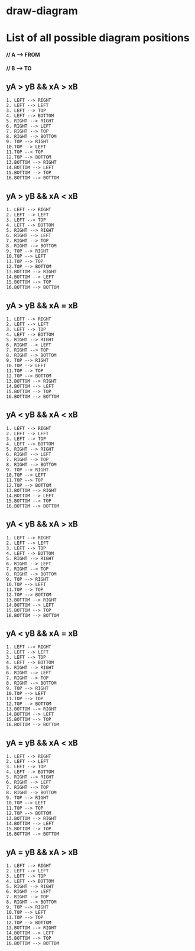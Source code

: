 # draw-diagram
# List of all possible diagram positions
#### // A --> FROM
#### // B --> TO
##  yA > yB  &&  xA > xB 

    1. LEFT --> RIGHT
    2. LEFT --> LEFT
    3. LEFT --> TOP
    4. LEFT --> BOTTOM
    5. RIGHT --> RIGHT
    6. RIGHT --> LEFT
    7. RIGHT --> TOP
    8. RIGHT --> BOTTOM
    9. TOP --> RIGHT
    10.TOP --> LEFT
    11.TOP --> TOP
    12.TOP --> BOTTOM
    13.BOTTOM --> RIGHT
    14.BOTTOM --> LEFT
    15.BOTTOM --> TOP
    16.BOTTOM --> BOTTOM

##  yA > yB  &&  xA < xB 

    1. LEFT --> RIGHT
    2. LEFT --> LEFT
    3. LEFT --> TOP
    4. LEFT --> BOTTOM
    5. RIGHT --> RIGHT
    6. RIGHT --> LEFT
    7. RIGHT --> TOP
    8. RIGHT --> BOTTOM
    9. TOP --> RIGHT
    10.TOP --> LEFT
    11.TOP --> TOP
    12.TOP --> BOTTOM
    13.BOTTOM --> RIGHT
    14.BOTTOM --> LEFT
    15.BOTTOM --> TOP
    16.BOTTOM --> BOTTOM

##  yA > yB  &&  xA = xB 

    1. LEFT --> RIGHT
    2. LEFT --> LEFT
    3. LEFT --> TOP
    4. LEFT --> BOTTOM
    5. RIGHT --> RIGHT
    6. RIGHT --> LEFT
    7. RIGHT --> TOP
    8. RIGHT --> BOTTOM
    9. TOP --> RIGHT
    10.TOP --> LEFT
    11.TOP --> TOP
    12.TOP --> BOTTOM
    13.BOTTOM --> RIGHT
    14.BOTTOM --> LEFT
    15.BOTTOM --> TOP
    16.BOTTOM --> BOTTOM
    
##  yA < yB  &&  xA < xB 

    1. LEFT --> RIGHT
    2. LEFT --> LEFT
    3. LEFT --> TOP
    4. LEFT --> BOTTOM
    5. RIGHT --> RIGHT
    6. RIGHT --> LEFT
    7. RIGHT --> TOP
    8. RIGHT --> BOTTOM
    9. TOP --> RIGHT
    10.TOP --> LEFT
    11.TOP --> TOP
    12.TOP --> BOTTOM
    13.BOTTOM --> RIGHT
    14.BOTTOM --> LEFT
    15.BOTTOM --> TOP
    16.BOTTOM --> BOTTOM
    
##  yA < yB  &&  xA > xB 

    1. LEFT --> RIGHT
    2. LEFT --> LEFT
    3. LEFT --> TOP
    4. LEFT --> BOTTOM
    5. RIGHT --> RIGHT
    6. RIGHT --> LEFT
    7. RIGHT --> TOP
    8. RIGHT --> BOTTOM
    9. TOP --> RIGHT
    10.TOP --> LEFT
    11.TOP --> TOP
    12.TOP --> BOTTOM
    13.BOTTOM --> RIGHT
    14.BOTTOM --> LEFT
    15.BOTTOM --> TOP
    16.BOTTOM --> BOTTOM

##  yA < yB  &&  xA = xB 

    1. LEFT --> RIGHT
    2. LEFT --> LEFT
    3. LEFT --> TOP
    4. LEFT --> BOTTOM
    5. RIGHT --> RIGHT
    6. RIGHT --> LEFT
    7. RIGHT --> TOP
    8. RIGHT --> BOTTOM
    9. TOP --> RIGHT
    10.TOP --> LEFT
    11.TOP --> TOP
    12.TOP --> BOTTOM
    13.BOTTOM --> RIGHT
    14.BOTTOM --> LEFT
    15.BOTTOM --> TOP
    16.BOTTOM --> BOTTOM

##  yA = yB  &&  xA < xB 

    1. LEFT --> RIGHT
    2. LEFT --> LEFT
    3. LEFT --> TOP
    4. LEFT --> BOTTOM
    5. RIGHT --> RIGHT
    6. RIGHT --> LEFT
    7. RIGHT --> TOP
    8. RIGHT --> BOTTOM
    9. TOP --> RIGHT
    10.TOP --> LEFT
    11.TOP --> TOP
    12.TOP --> BOTTOM
    13.BOTTOM --> RIGHT
    14.BOTTOM --> LEFT
    15.BOTTOM --> TOP
    16.BOTTOM --> BOTTOM
    
##  yA = yB  &&  xA > xB 

    1. LEFT --> RIGHT
    2. LEFT --> LEFT
    3. LEFT --> TOP
    4. LEFT --> BOTTOM
    5. RIGHT --> RIGHT
    6. RIGHT --> LEFT
    7. RIGHT --> TOP
    8. RIGHT --> BOTTOM
    9. TOP --> RIGHT
    10.TOP --> LEFT
    11.TOP --> TOP
    12.TOP --> BOTTOM
    13.BOTTOM --> RIGHT
    14.BOTTOM --> LEFT
    15.BOTTOM --> TOP
    16.BOTTOM --> BOTTOM
